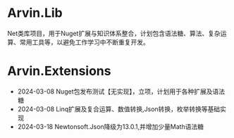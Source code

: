# Arvin.Lib
Net类库项目，用于Nuget扩展与知识体系整合，计划包含语法糖、算法、复杂运算、常用工具等，以避免工作学习中不断重复开发。

# Arvin.Extensions
- 2024-03-08 Nuget包发布测试【无实现】，立项，计划用于各种扩展及语法糖
- 2024-03-08 Linq扩展及复合运算、数值转换,Json转换，枚举转换等基础实现
- 2024-03-18 Newtonsoft.Json降级为13.0.1,并增加少量Math语法糖